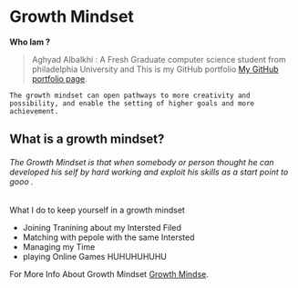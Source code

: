 # Growth Mindset

**Who Iam ?**

> Aghyad Albalkhi : A Fresh Graduate computer science student from philadelphia University and This is my GitHub portfolio [My GitHub portfolio page](https://github.com/aghyadalbalkhi-ASAC/Lab-01b---Learning-Markdown).


`The growth mindset can open pathways to more creativity and possibility, and enable the setting of higher goals and more achievement.`

## What is a growth mindset?

###### The Growth Mindset is that when somebody or person thought he can developed his self by hard working and exploit his skills as a start point to gooo .   

What I do  to keep yourself in a growth mindset
- Joining Tranining about my Intersted Filed
- Matching with pepole with the same Intersted 
- Managing my Time 
- playing Online Games HUHUHUHUHU

For More Info About Growth Mindset
[Growth Mindse](https://www.atlassian.com/blog/inside-atlassian/growth-mindset).
